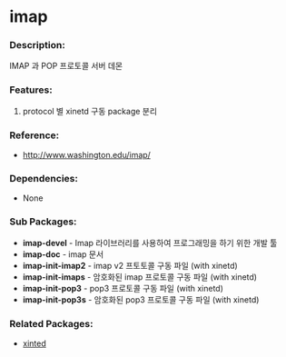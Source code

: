 # imap

### Description:
IMAP 과 POP 프로토콜 서버 데몬

### Features:
1. protocol 별 xinetd 구동 package 분리

### Reference:
* http://www.washington.edu/imap/

### Dependencies:
* None

### Sub Packages:
* **imap-devel** - Imap 라이브러리를 사용하여 프로그래밍을 하기 위한 개발 툴
* **imap-doc** - imap 문서
* **imap-init-imap2** - imap v2 프토토콜 구동 파일 (with xinetd)
* **imap-init-imaps** - 암호화된 imap 프로토콜 구동 파일 (with xinetd)
* **imap-init-pop3** - pop3 프로토콜 구동 파일 (with xinetd)
* **imap-init-pop3s** - 암호화된 pop3 프로토콜 구동 파일 (with xinetd)

### Related Packages:
* [xinted](pkg-base-xinetd.md)